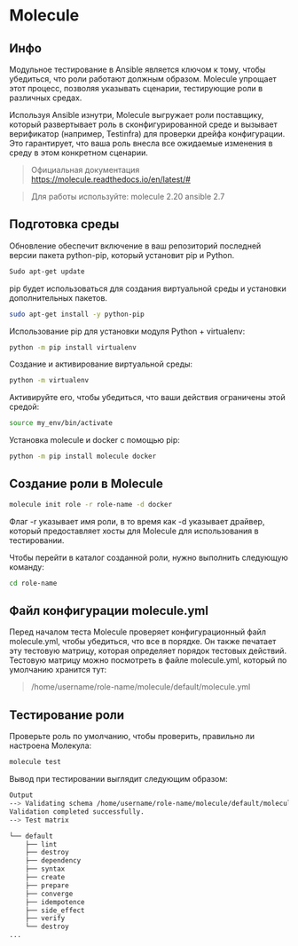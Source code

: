 # Molecule

## Инфо

Модульное тестирование в Ansible является ключом к тому, чтобы убедиться, что роли работают должным образом. Molecule упрощает этот процесс, позволяя указывать сценарии, тестирующие роли в различных средах. 

Используя Ansible изнутри, Molecule выгружает роли поставщику, который развертывает роль в сконфигурированной среде и вызывает верификатор (например, Testinfra) для проверки дрейфа конфигурации. Это гарантирует, что ваша роль внесла все ожидаемые изменения в среду в этом конкретном сценарии.

> Официальная документация https://molecule.readthedocs.io/en/latest/#

> Для работы используйте:
molecule 2.20
ansible 2.7

## Подготовка среды

Обновление обеспечит включение в ваш репозиторий последней версии пакета python-pip, который установит pip и Python.

```bash
Sudo apt-get update
``` 

pip будет использоваться для создания виртуальной среды и установки дополнительных пакетов. 

```bash
sudo apt-get install -y python-pip
```

Использование pip для установки модуля Python + virtualenv:

```bash
python -m pip install virtualenv
```

Создание и активирование виртуальной среды:
```bash
python -m virtualenv
```

Активируйте его, чтобы убедиться, что ваши действия ограничены этой средой:
```bash
source my_env/bin/activate
```

Установка molecule и docker с помощью pip:
```bash
python -m pip install molecule docker
```

## Создание роли в Molecule
```bash
molecule init role -r role-name -d docker
```
Флаг -r указывает имя роли, в то время как -d указывает драйвер, который предоставляет хосты для Molecule для использования в тестировании.

Чтобы перейти в каталог созданной роли, нужно выполнить следующую команду:
```bash
cd role-name
```

## Файл конфигурации molecule.yml

Перед началом теста Molecule проверяет конфигурационный файл molecule.yml, чтобы убедиться, что все в порядке. Он также печатает эту тестовую матрицу, которая определяет порядок тестовых действий.
Тестовую матрицу можно посмотреть в файле molecule.yml, который по умолчанию хранится тут:
> /home/username/role-name/molecule/default/molecule.yml

## Тестирование роли

Проверьте роль по умолчанию, чтобы проверить, правильно ли настроена Молекула:
```bash
molecule test
```
Вывод при тестировании выглядит следующим образом:
```bash
Output
--> Validating schema /home/username/role-name/molecule/default/molecule.yml.
Validation completed successfully.
--> Test matrix

└── default
    ├── lint
    ├── destroy
    ├── dependency
    ├── syntax
    ├── create
    ├── prepare
    ├── converge
    ├── idempotence
    ├── side_effect
    ├── verify
    └── destroy
...
```
